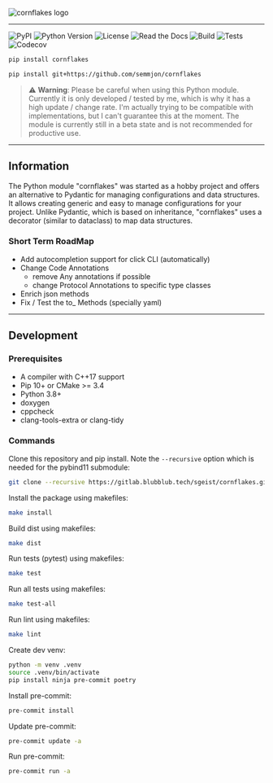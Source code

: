 ![cornflakes logo](https://github.com/semmjon/cornflakes/blob/main/assets/cornflakes.png?raw=true)

---

![PyPI](https://img.shields.io/pypi/v/cornflakes.svg)
![Python Version](https://img.shields.io/pypi/pyversions/cornflakes)
![License](https://img.shields.io/github/license/semmjon/cornflakes)
![Read the Docs](https://github.com/sgeist-ionos/cornflakes/actions/workflows/build_package.yml/badge.svg?branch=main)
![Build](https://github.com/semmjon/cornflakes/workflows/Build%20cornflakes%20Package/badge.svg)
![Tests](https://github.com/sgeist-ionos/cornflakes/actions/workflows/run_tests.yml/badge.svg?branch=main)
![Codecov](https://codecov.io/gh/sgeist-ionos/cornflakes/graph/badge.svg?token=FY72EIXI82)

```bash
pip install cornflakes
```

```bash
pip install git+https://github.com/semmjon/cornflakes
```

> :warning: **Warning**: Please be careful when using this Python module. Currently it is only developed / tested by me, which is why it has a high update / change rate. I'm actually trying to be compatible with implementations, but I can't guarantee this at the moment. The module is currently still in a beta state and is not recommended for productive use.

---

## Information

The Python module "cornflakes" was started as a hobby project and offers an alternative to Pydantic for managing configurations and data structures. It allows creating generic and easy to manage configurations for your project. Unlike Pydantic, which is based on inheritance, "cornflakes" uses a decorator (similar to dataclass) to map data structures.

### Short Term RoadMap

-   Add autocompletion support for click CLI (automatically)
-   Change Code Annotations
    -   remove Any annotations if possible
    -   change Protocol Annotations to specific type classes
-   Enrich json methods
-   Fix / Test the to\_<file-format> Methods (specially yaml)

---

## Development

### Prerequisites

-   A compiler with C++17 support
-   Pip 10+ or CMake >= 3.4
-   Python 3.8+
-   doxygen
-   cppcheck
-   clang-tools-extra or clang-tidy

### Commands

Clone this repository and pip install. Note the `--recursive` option which is needed for the pybind11 submodule:

```bash
git clone --recursive https://gitlab.blubblub.tech/sgeist/cornflakes.git
```

Install the package using makefiles:

```bash
make install
```

Build dist using makefiles:

```bash
make dist
```

Run tests (pytest) using makefiles:

```bash
make test
```

Run all tests using makefiles:

```bash
make test-all
```

Run lint using makefiles:

```bash
make lint
```

Create dev venv:

```bash
python -m venv .venv
source .venv/bin/activate
pip install ninja pre-commit poetry
```

Install pre-commit:

```bash
pre-commit install
```

Update pre-commit:

```bash
pre-commit update -a
```

Run pre-commit:

```bash
pre-commit run -a
```
